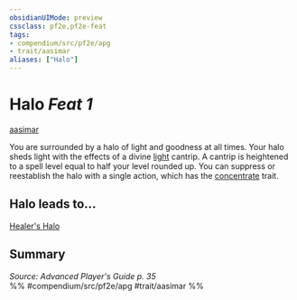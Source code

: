 ```yaml
---
obsidianUIMode: preview
cssclass: pf2e,pf2e-feat
tags:
- compendium/src/pf2e/apg
- trait/aasimar
aliases: ["Halo"]
---
```

# Halo  *Feat 1*  
[aasimar](rules/traits/aasimar-apg.md "Aasimar Ancestry & Heritage Trait")  


You are surrounded by a halo of light and goodness at all times. Your halo sheds light with the effects of a divine [light](compendium/spells/light.md) cantrip. A cantrip is heightened to a spell level equal to half your level rounded up. You can suppress or reestablish the halo with a single action, which has the [concentrate](rules/traits/concentrate.md "Concentrate Action & Ability Trait") trait.

## Halo leads to...

[Healer's Halo](compendium/feats/healers-halo-loag.md)

## Summary

*Source: Advanced Player's Guide p. 35*  
%% #compendium/src/pf2e/apg #trait/aasimar %%
